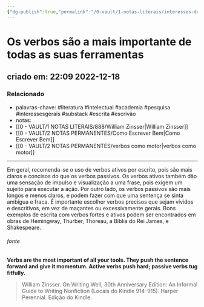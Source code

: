 ```yaml
---
{"dg-publish":true,"permalink":"/0-vault/1-notas-literais/interesses-de-pesquisa/os-verbos-sao-a-mais-importante-de-todas-as-suas-ferramentas/","tags":["literatura","intelectual","academia","pesquisa","interessesgerais","substack","escrita","escrivão"],"dgHomeLink":true,"dgShowLocalGraph":true,"dgShowFileTree":true,"dgEnableSearch":true,"noteIcon":""}
---
```


# Os verbos são a mais importante de todas as suas ferramentas
## criado em: 22:09 2022-12-18

### Relacionado
- palavras-chave: #literatura #intelectual #academia #pesquisa #interessesgerais #substack #escrita #escrivão 
- notas: 
- [[0 - VAULT/1 NOTAS LITERAIS/888/William Zinsser\|William Zinsser]]
- [[0 - VAULT/2 NOTAS PERMANENTES/Como Escrever Bem\|Como Escrever Bem]]
- [[0 - VAULT/2 NOTAS PERMANENTES/verbos como motor\|verbos como motor]]
---
Em geral, recomenda-se o uso de verbos ativos por escrito, pois são mais claros e concisos do que os verbos passivos. Os verbos ativos também dão uma sensação de impulso e visualização a uma frase, pois exigem um sujeito para executar a ação. Por outro lado, os verbos passivos são mais longos e menos claros, e podem fazer com que uma sentença se sinta ambígua e fraca. É importante escolher verbos precisos que sejam vívidos e descritivos, em vez de maçantes ou excessivamente gerais. Bons exemplos de escrita com verbos fortes e ativos podem ser encontrados em obras de Hemingway, Thurber, Thoreau, a Bíblia do Rei James, e Shakespeare.

###### fonte
**Verbs are the most important of all your tools. They push the sentence forward and give it momentum. Active verbs push hard; passive verbs tug fitfully.**

>William Zinsser. On Writing Well, 30th Anniversary Edition: An Informal Guide to Writing Nonfiction (Locais do Kindle 914-915). Harper Perennial. Edição do Kindle. 